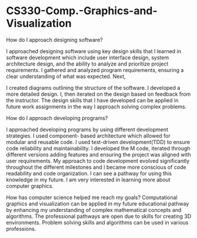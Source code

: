 # CS330-Comp.-Graphics-and-Visualization

How do I approach designing software?

I approached designing software using key design skills that I learned in software development which include user interface design, system architecture design, and 
the ability to analyze and prioritize project requirements. I gathered and analyzed program requirements, ensuring a clear understanding of what was expected. Next, 

I created diagrams outlining the structure of the software. I developed a more detailed design. I, then iterated on the design based on feedback from the instructor. 
The design skills that I have developed can be applied in future work assignments in the way I approach solving complex problems.

How do I approach developing programs?

I approached developing programs by using different development strategies. I used component- based architecture which allowed for modular and reusable code. I used 
test-driven development(TDD) to ensure code reliability and maintainability. I developed the M code, iterated through different versions adding features and ensuring 
the project was aligned with user requirements. My approach to code development evolved significantly throughout the different milestones and I became more conscious 
of code readability and code organization. I can see a pathway for using this knowledge in my future. I am very interested in learning more about computer graphics. 

How has computer science helped me reach my goals?
Computational graphics and visualization can be applied in my future educational pathway by enhancing my understanding of complex mathematical concepts and 
algorithms. The professional pathways are open due to skills for creating 3D environments. Problem solving skills and algorithms can be used in various professions.
